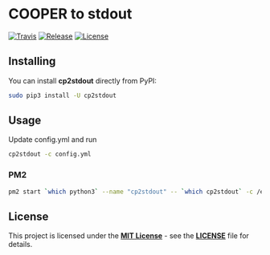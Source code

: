 # COOPER to stdout

[![Travis](https://img.shields.io/travis/hardwario/cp2stdout/master.svg)](https://travis-ci.org/hardwario/cp2stdout)
[![Release](https://img.shields.io/github/release/hardwario/cp2stdout.svg)](https://github.com/hardwario/cp2stdout/releases)
[![License](https://img.shields.io/github/license/hardwario/cp2stdout.svg)](https://github.com/hardwario/cp2stdout/blob/master/LICENSE)

## Installing

You can install **cp2stdout** directly from PyPI:

```sh
sudo pip3 install -U cp2stdout
```

## Usage

Update config.yml and run

```sh
cp2stdout -c config.yml
```

### PM2
```sh
pm2 start `which python3` --name "cp2stdout" -- `which cp2stdout` -c /etc/cooper/cp2stdout.yml
```

## License

This project is licensed under the [**MIT License**](https://opensource.org/licenses/MIT/) - see the [**LICENSE**](LICENSE) file for details.
